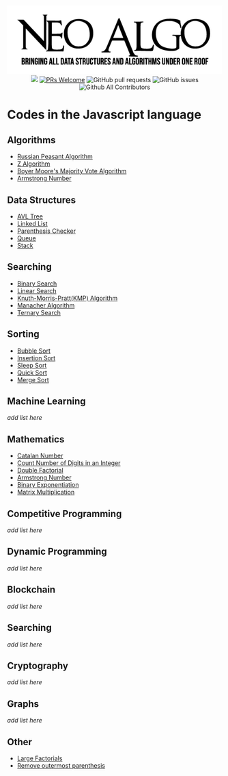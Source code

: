 <p align="center">
    <img src="../img/neo_algo.png"><br>
    <img src="https://img.shields.io/github/license/tesseractcoding/neoalgo?style=flat">
    <a href="http://makeapullrequest.com" target="_blank"><img src="https://img.shields.io/badge/PRs-welcome-brightgreen.svg?style=flat" alt="PRs Welcome"></a>
    <img alt="GitHub pull requests" src="https://img.shields.io/github/issues-pr/tesseractcoding/neoalgo">
    <img alt="GitHub issues" src="https://img.shields.io/github/issues/tesseractcoding/neoalgo">
    <img alt="Github All Contributors" src="https://img.shields.io/github/all-contributors/tesseractcoding/neoalgo">
</p>

# Codes in the Javascript language

## Algorithms

- [Russian Peasant Algorithm](Algorithms/RussianPeasant.js)
- [Z Algorithm](Algorithms/ZAlgorithm.js)
- [Boyer Moore's Majority Vote Algorithm](Algorithms/BoyerMooreAlgorithm.js)
- [Armstrong Number](Algorithms/Armstrong.js)

## Data Structures

- [AVL Tree](./ds/AVLTree.js)
- [Linked List](./ds/LinkedList.js)
- [Parenthesis Checker](./ds/Parenthesis_Checker.js)
- [Queue](./ds/Queue.js)
- [Stack](./ds/Stack.js)

## Searching

- [Binary Search](./search/binary_search.js)
- [Linear Search](./search/linear_search.js)
- [Knuth-Morris-Pratt(KMP) Algorithm](./search/KMPalgorithm.js)
- [Manacher Algorithm](./search/ManacherAlgorithm.js)
- [Ternary Search](./search/ternary_search.js)

## Sorting

- [Bubble Sort](./sort/BubbleSort.js)
- [Insertion Sort](./sort/insertion_sort.js)
- [Sleep Sort](./sort/sleepSort.js)
- [Quick Sort](./sort/quicksort.js)
- [Merge Sort](./sort/MergeSort.js)

## Machine Learning

_add list here_

## Mathematics

- [Catalan Number](./math/catalan_number.js)
- [Count Number of Digits in an Integer](./math/CountDigits_Integer.js)
- [Double Factorial](./math/DoubleFactorial.js)
- [Armstrong Number](./math/ArmstrongNumbers.js)
- [Binary Exponentiation](./math/bin_exp.js)
- [Matrix Multiplication](./math/Matrix_multiplication.js)

## Competitive Programming

_add list here_

## Dynamic Programming

_add list here_

## Blockchain

_add list here_

## Searching

_add list here_

## Cryptography

_add list here_

## Graphs

_add list here_

## Other

- [Large Factorials](other/largeNumberFactorial.js)
- [Remove outermost parenthesis](other/RemoveOuterParenthesis.js)
